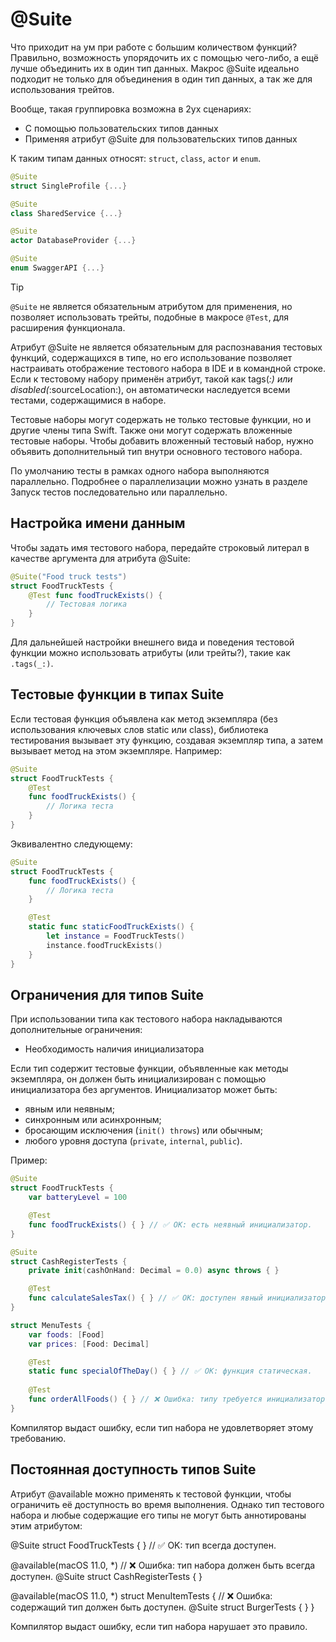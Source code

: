 # @Suite

Что приходит на ум при работе с большим количеством функций?
Правильно, возможность упорядочить их с помощью чего-либо, а ещё лучше объединить их в один тип данных.
Макрос @Suite идеально подходит не только для объединения в один тип данных, а так же для использования трейтов.

Вообще, такая группировка возможна в 2ух сценариях:

- С помощью пользовательских типов данных
- Применяя атрибут @Suite для пользовательских типов данных

К таким типам данных относят: `struct`, `class`, `actor` и `enum`.

```swift
@Suite
struct SingleProfile {...}

@Suite
class SharedService {...}

@Suite
actor DatabaseProvider {...}

@Suite
enum SwaggerAPI {...}
```

> [!TIP]
> `@Suite` не является обязательным атрибутом для применения, но позволяет использовать трейты, подобные в макросе `@Test`, для расширения функционала.

Атрибут @Suite не является обязательным для распознавания тестовых функций, содержащихся в типе, но его использование позволяет настраивать отображение тестового набора в IDE и в командной строке. Если к тестовому набору применён атрибут, такой как tags(_:) или disabled(_:sourceLocation:), он автоматически наследуется всеми тестами, содержащимися в наборе.

Тестовые наборы могут содержать не только тестовые функции, но и другие члены типа Swift. Также они могут содержать вложенные тестовые наборы. Чтобы добавить вложенный тестовый набор, нужно объявить дополнительный тип внутри основного тестового набора.

По умолчанию тесты в рамках одного набора выполняются параллельно. Подробнее о параллелизации можно узнать в разделе Запуск тестов последовательно или параллельно.

## Настройка имени данным

Чтобы задать имя тестового набора, передайте строковый литерал в качестве аргумента для атрибута @Suite:

```swift
@Suite("Food truck tests")
struct FoodTruckTests {
    @Test func foodTruckExists() {
        // Тестовая логика
    }
}
```

Для дальнейшей настройки внешнего вида и поведения тестовой функции можно использовать атрибуты (или трейты?), такие как `.tags(_:)`.

## Тестовые функции в типах Suite

Если тестовая функция объявлена как метод экземпляра (без использования ключевых слов static или class), библиотека тестирования вызывает эту функцию, создавая экземпляр типа, а затем вызывает метод на этом экземпляре. Например:

```swift
@Suite 
struct FoodTruckTests {
    @Test 
    func foodTruckExists() {
        // Логика теста
    }
}
```

Эквивалентно следующему:

```swift
@Suite 
struct FoodTruckTests {
    func foodTruckExists() {
        // Логика теста
    }

    @Test 
    static func staticFoodTruckExists() {
        let instance = FoodTruckTests()
        instance.foodTruckExists()
    }
}
```

## Ограничения для типов Suite

При использовании типа как тестового набора накладываются дополнительные ограничения:

- Необходимость наличия инициализатора

Если тип содержит тестовые функции, объявленные как методы экземпляра, он должен быть инициализирован с помощью инициализатора без аргументов. Инициализатор может быть:

- явным или неявным;
- синхронным или асинхронным;
- бросающим исключения (`init() throws`) или обычным;
- любого уровня доступа (`private`, `internal`, `public`).

Пример:

```swift
@Suite
struct FoodTruckTests {
    var batteryLevel = 100

    @Test
    func foodTruckExists() { } // ✅ OK: есть неявный инициализатор.
}

@Suite
struct CashRegisterTests {
    private init(cashOnHand: Decimal = 0.0) async throws { }

    @Test
    func calculateSalesTax() { } // ✅ OK: доступен явный инициализатор.
}

struct MenuTests {
    var foods: [Food]
    var prices: [Food: Decimal]

    @Test
    static func specialOfTheDay() { } // ✅ OK: функция статическая.
    
    @Test
    func orderAllFoods() { } // ❌ Ошибка: типу требуется инициализатор.
}
```

Компилятор выдаст ошибку, если тип набора не удовлетворяет этому требованию.

## Постоянная доступность типов Suite

Атрибут @available можно применять к тестовой функции, чтобы ограничить её доступность во время выполнения. Однако тип тестового набора и любые содержащие его типы не могут быть аннотированы этим атрибутом:

@Suite struct FoodTruckTests { } // ✅ OK: тип всегда доступен.

@available(macOS 11.0, *) // ❌ Ошибка: тип набора должен быть всегда доступен.
@Suite struct CashRegisterTests { }

@available(macOS 11.0, *) struct MenuItemTests { // ❌ Ошибка: содержащий тип должен быть доступен.
    @Suite struct BurgerTests { }
}

Компилятор выдаст ошибку, если тип набора нарушает это правило.

